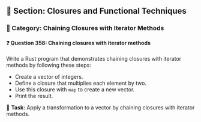 ## 📘 Section: Closures and Functional Techniques  
### 🔹 Category: Chaining Closures with Iterator Methods  
#### ❓ Question 358: Chaining closures with iterator methods

Write a Rust program that demonstrates chaining closures with iterator methods by following these steps:

- Create a vector of integers.
- Define a closure that multiplies each element by two.
- Use this closure with `map` to create a new vector.
- Print the result.

🔧 **Task:** Apply a transformation to a vector by chaining closures with iterator methods.
